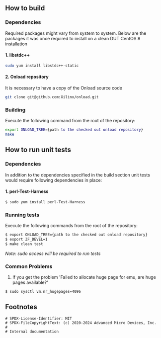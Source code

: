 ## How to build

### Dependencies
Required packages might vary from system to system. Below are the packages it was once required to install on a clean DUT CentOS 8 installation 

#### 1. libstdc++
```bash
sudo yum install libstdc++-static
```
#### 2. Onload repository
It is necessary to have a copy of the Onload source code
```bash
git clone git@github.com:Xilinx/onload.git
```

### Building
Execute the following command from the root of the repository:

```bash
export ONLOAD_TREE={path to the checked out onload repository}
make
```
## How to run unit tests

### Dependencies
In addition to the dependencies specified in the build section unit tests would require following dependencies in place:

#### 1. perl-Test-Harness
```bash
$ sudo yum install perl-Test-Harness
```


### Running tests
Execute the following commands from the root of the repository:

```bash
$ export ONLOAD_TREE={path to the checked out onload repository}
$ export ZF_DEVEL=1
$ make clean test
```

*Note: sudo access will be required to run tests*

### Common Problems

1) If you get the problem 'Failed to allocate huge page for emu, are huge pages available?'

```bash
$ sudo sysctl vm.nr_hugepages=4096
```

## Footnotes

```
# SPDX-License-Identifier: MIT
# SPDX-FileCopyrightText: (c) 2020-2024 Advanced Micro Devices, Inc.
#
# Internal documentation
```
